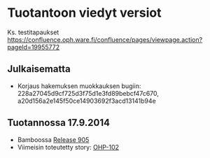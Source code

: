 # Tuotantoon viedyt versiot

Ks. testitapaukset https://confluence.oph.ware.fi/confluence/pages/viewpage.action?pageId=19955772

## Julkaisematta

- Korjaus hakemuksen muokkauksen bugiin: 228a27045d9cf725d3f75d1e3fd89bebcf47c670, a20d156a2e145f50ce14903692f3acd13141b94e

## Tuotannossa 17.9.2014

- Bamboossa [Release 905](https://bamboo.oph.ware.fi/deploy/viewDeploymentVersion.action?versionId=88539228)
- Viimeisin toteutetty story: [OHP-102](https://jira.oph.ware.fi/jira/browse/OHP-102)